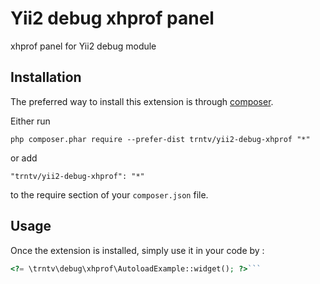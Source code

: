 Yii2 debug xhprof panel
=======================
xhprof panel for Yii2 debug module

Installation
------------

The preferred way to install this extension is through [composer](http://getcomposer.org/download/).

Either run

```
php composer.phar require --prefer-dist trntv/yii2-debug-xhprof "*"
```

or add

```
"trntv/yii2-debug-xhprof": "*"
```

to the require section of your `composer.json` file.


Usage
-----

Once the extension is installed, simply use it in your code by  :

```php
<?= \trntv\debug\xhprof\AutoloadExample::widget(); ?>```